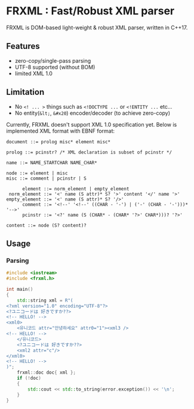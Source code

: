 # FRXML : Fast/Robust XML parser

FRXML is DOM-based light-weight & robust XML parser, written in C++17.

## Features

- zero-copy/single-pass parsing
- UTF-8 supported (without BOM)
- limited XML 1.0

## Limitation

- No `<! ... >` things such as `<!DOCTYPE ...` or `<!ENTITY ...` etc...
- No entity(`&lt;`, `&#x20`) encoder/decoder (to achieve zero-copy)

Currently, FRXML doesn't support XML 1.0 specification yet.
Below is implemented XML format with EBNF format:

```ebnf
document ::= prolog misc* element misc*

prolog ::= pcinstr? /* XML declaration is subset of pcinstr */

name ::= NAME_STARTCHAR NAME_CHAR*

node ::= element | misc
misc ::= comment | pcinstr | S

      element ::= norm_element | empty_element
 norm_element ::= '<' name (S attr)* S? '>' content '</' name '>'
empty_element ::= '<' name (S attr)* S? '/>'
      comment ::= '<!--' '<!--' ((CHAR - '-') | ('-' (CHAR - '-')))* '-->'
      pcinstr ::= '<?' name (S (CHAR* - (CHAR* '?>' CHAR*)))? '?>'
      
content ::= node (S? content)?
```

## Usage

### Parsing

```c++
#include <iostream>
#include <frxml.h>

int main()
{
    std::string xml = R"(
<?xml version="1.0" encoding="UTF-8"?>
<?ユニコードは 好きですか??>
<!-- HELLO! -->
<xml0>
    <유니코드 attr="안녕하세요" attr0="1"><xml3 />
<!-- HELLO! -->
    </유니코드>
    <?ユニコードは 好きですか??>
    <xml2 attr="c"/>
</xml0>
<!-- HELLO! -->
)";
    frxml::doc doc{ xml };
    if (!doc)
    {
        std::cout << std::to_string(error.exception()) << '\n';
    }
}
```
